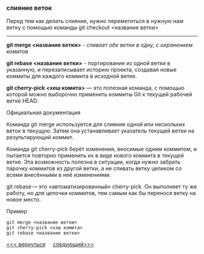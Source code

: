 ### слияние веток

Перед тем как делать слияние, нужно переметиться в нужную нам ветку с помощью команды git checkout <название ветки>

---
**git merge <название ветки>** - *сливает обе ветки в одну, с охранением комитов*

**git rebase <название ветки>** - портирование из одной ветки в указанную, и перезаписывает историю проекта, создавая новые коммиты для каждого коммита в исходной ветке.

**git cherry-pick <хеш комита>** — это полезная команда, с помощью которой можно выборочно применить коммиты Git к текущей рабочей ветке HEAD.

Официальная документация

Команда git merge используется для слияния одной или нескольких веток в текущую. Затем она устанавливает указатель текущей ветки на результирующий коммит.

Команда git cherry-pick берёт изменения, вносимые одним коммитом, и пытается повторно применить их в виде нового коммита в текущей ветке. Эта возможность полезна в ситуации, когда нужно забрать парочку коммитов из другой ветки, а не сливать ветку целиком со всеми внесёнными в неё изменениями.

git rebase — это «автоматизированный» cherry-pick. Он выполняет ту же работу, но для цепочки коммитов, тем самым как бы перенося ветку на новое место.

Пример
```
git merge <название ветки>
git cherry-pick <хэш комита>
git rebase <название ветки>
```
[<<< вернуться](./readme.md) &nbsp;&nbsp;&nbsp;&nbsp;[следующий>>>](./удаление%20веток.md)